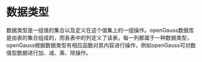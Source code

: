 # 数据类型<a name="ZH-CN_TOPIC_0245374601"></a>

数据类型是一组值的集合以及定义在这个值集上的一组操作。openGauss数据库是由表的集合组成的，而各表中的列定义了该表，每一列都属于一种数据类型，openGauss根据数据类型有相应函数对其内容进行操作，例如openGauss可对数值型数据进行加、减、乘、除操作。

